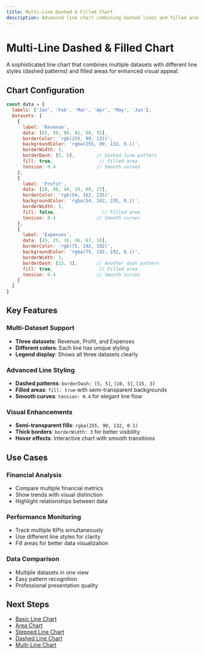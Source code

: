 ```yaml
---
title: Multi-Line Dashed & Filled Chart
description: Advanced line chart combining dashed lines and filled areas
---
```


# Multi-Line Dashed & Filled Chart

A sophisticated line chart that combines multiple datasets with different line styles (dashed patterns) and filled areas for enhanced visual appeal.

<script setup>
import MultiLineDashedFilledChartExample from '../components/MultiLineDashedFilledChartExample.vue'
</script>

<MultiLineDashedFilledChartExample />

## Chart Configuration

```javascript
const data = {
  labels: ['Jan', 'Feb', 'Mar', 'Apr', 'May', 'Jun'],
  datasets: [
    {
      label: 'Revenue',
      data: [65, 59, 80, 81, 56, 55],
      borderColor: 'rgb(255, 99, 132)',
      backgroundColor: 'rgba(255, 99, 132, 0.1)',
      borderWidth: 3,
      borderDash: [5, 5],        // Dashed line pattern
      fill: true,                 // Filled area
      tension: 0.4               // Smooth curves
    },
    {
      label: 'Profit',
      data: [28, 48, 40, 19, 86, 27],
      borderColor: 'rgb(54, 162, 235)',
      backgroundColor: 'rgba(54, 162, 235, 0.1)',
      borderWidth: 3,
      fill: false,                 // Filled area
      tension: 0.4               // Smooth curves
    },
    {
      label: 'Expenses',
      data: [45, 25, 16, 36, 67, 18],
      borderColor: 'rgb(75, 192, 192)',
      backgroundColor: 'rgba(75, 192, 192, 0.1)',
      borderWidth: 3,
      borderDash: [15, 3],       // Another dash pattern
      fill: true,                 // Filled area
      tension: 0.4               // Smooth curves
    }
  ]
}
```

## Key Features

### **Multi-Dataset Support**
- **Three datasets**: Revenue, Profit, and Expenses
- **Different colors**: Each line has unique styling
- **Legend display**: Shows all three datasets clearly

### **Advanced Line Styling**
- **Dashed patterns**: `borderDash: [5, 5]`, `[10, 5]`, `[15, 3]`
- **Filled areas**: `fill: true` with semi-transparent backgrounds
- **Smooth curves**: `tension: 0.4` for elegant line flow

### **Visual Enhancements**
- **Semi-transparent fills**: `rgba(255, 99, 132, 0.1)`
- **Thick borders**: `borderWidth: 3` for better visibility
- **Hover effects**: Interactive chart with smooth transitions

## Use Cases

### **Financial Analysis**
- Compare multiple financial metrics
- Show trends with visual distinction
- Highlight relationships between data

### **Performance Monitoring**
- Track multiple KPIs simultaneously
- Use different line styles for clarity
- Fill areas for better data visualization

### **Data Comparison**
- Multiple datasets in one view
- Easy pattern recognition
- Professional presentation quality

## Next Steps

- [Basic Line Chart](/chartjs/line-charts/)
- [Area Chart](/chartjs/line-charts/area)
- [Stepped Line Chart](/chartjs/line-charts/stepped)
- [Dashed Line Chart](/chartjs/line-charts/dashed)
- [Multi-Line Chart](/chartjs/line-charts/multi-line)
